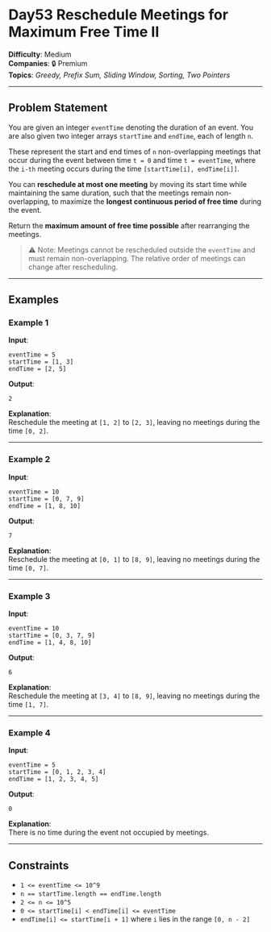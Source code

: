 # Day53 Reschedule Meetings for Maximum Free Time II

**Difficulty**: Medium  
**Companies**: 🔒 Premium  
**Topics**: _Greedy, Prefix Sum, Sliding Window, Sorting, Two Pointers_  

---

## Problem Statement

You are given an integer `eventTime` denoting the duration of an event. You are also given two integer arrays `startTime` and `endTime`, each of length `n`.

These represent the start and end times of `n` non-overlapping meetings that occur during the event between time `t = 0` and time `t = eventTime`, where the `i-th` meeting occurs during the time `[startTime[i], endTime[i]]`.

You can **reschedule at most one meeting** by moving its start time while maintaining the same duration, such that the meetings remain non-overlapping, to maximize the **longest continuous period of free time** during the event.

Return the **maximum amount of free time possible** after rearranging the meetings.

> ⚠️ Note: Meetings cannot be rescheduled outside the `eventTime` and must remain non-overlapping. The relative order of meetings can change after rescheduling.

---

## Examples

### Example 1

**Input**:
```
eventTime = 5
startTime = [1, 3]
endTime = [2, 5]
```

**Output**:
```
2
```

**Explanation**:  
Reschedule the meeting at `[1, 2]` to `[2, 3]`, leaving no meetings during the time `[0, 2]`.

---

### Example 2

**Input**:
```
eventTime = 10
startTime = [0, 7, 9]
endTime = [1, 8, 10]
```

**Output**:
```
7
```

**Explanation**:  
Reschedule the meeting at `[0, 1]` to `[8, 9]`, leaving no meetings during the time `[0, 7]`.

---

### Example 3

**Input**:
```
eventTime = 10
startTime = [0, 3, 7, 9]
endTime = [1, 4, 8, 10]
```

**Output**:
```
6
```

**Explanation**:  
Reschedule the meeting at `[3, 4]` to `[8, 9]`, leaving no meetings during the time `[1, 7]`.

---

### Example 4

**Input**:
```
eventTime = 5
startTime = [0, 1, 2, 3, 4]
endTime = [1, 2, 3, 4, 5]
```

**Output**:
```
0
```

**Explanation**:  
There is no time during the event not occupied by meetings.

---

## Constraints

- `1 <= eventTime <= 10^9`
- `n == startTime.length == endTime.length`
- `2 <= n <= 10^5`
- `0 <= startTime[i] < endTime[i] <= eventTime`
- `endTime[i] <= startTime[i + 1]` where `i` lies in the range `[0, n - 2]`
